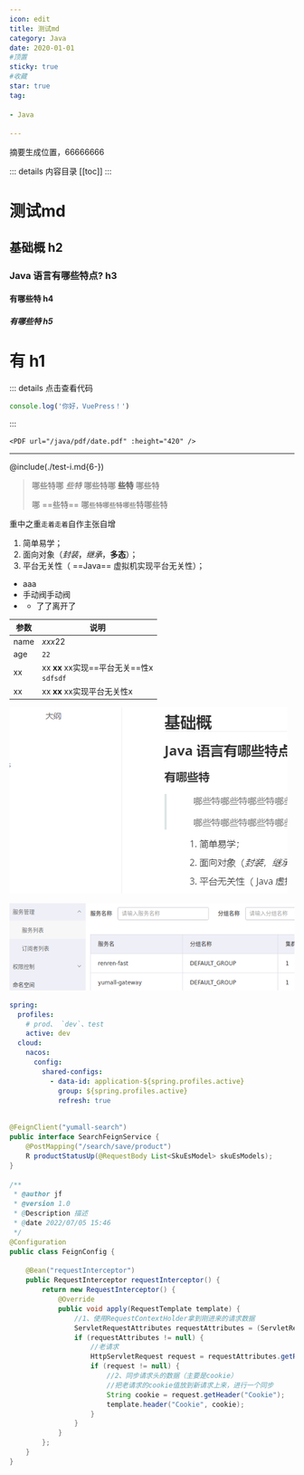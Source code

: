 ```yaml
---
icon: edit
title: 测试md
category: Java
date: 2020-01-01
#顶置
sticky: true
#收藏
star: true
tag:

- Java

---
```


摘要生成位置，66666666

<!-- more -->

::: details 内容目录
[[toc]]
:::

# 测试md

## 基础概 h2

### Java 语言有哪些特点? h3

#### 有哪些特 h4

##### 有哪些特 h5

# 有 h1

::: details 点击查看代码

```js
console.log('你好，VuePress！')
```

:::

```text
<PDF url="/java/pdf/date.pdf" :height="420" />
```

<PDF url="https://topjfk.oss-cn-chengdu.aliyuncs.com/docker/01.为什么要学习.pdf" />

------


@include(./test-i.md{6-})


> 哪些特哪 *些特* 哪些特哪 **些特** 哪些特
>
> 哪 ==些特== 哪`些特哪些特哪些`特哪些特

重中之重`走着走着`自作主张自增

1. 简单易学；
2. 面向对象（*封装*，*继承*，**多态**）；
3. 平台无关性（ ==Java== 虚拟机实现平台无关性）；

- aaa
- 手动阀手动阀
-
    - 了了离开了

| 参数   | 说明                                               |
|------|--------------------------------------------------|
| name | *xxx*22                                          |
| age  | `22`                                             |
| xx   | xx **xx** xx实现==平台无关==性x<br/><code>sdfsdf</code> |
| xx   | xx **xx** xx实现平台无关性x                             |

![](./test.assets/true-image-20220707221104478.png)

![](./spring-cloud-alibaba-note-basis.assets/true-image-20210601002120191.png)

```yaml
spring:
  profiles:
    # prod、 `dev`、test
    active: dev
  cloud:
    nacos:
      config:
        shared-configs:
          - data-id: application-${spring.profiles.active}
            group: ${spring.profiles.active}
            refresh: true
```

```java

@FeignClient("yumall-search")
public interface SearchFeignService {
    @PostMapping("/search/save/product")
    R productStatusUp(@RequestBody List<SkuEsModel> skuEsModels);
}

/**
 * @author jf
 * @version 1.0
 * @Description 描述
 * @date 2022/07/05 15:46
 */
@Configuration
public class FeignConfig {

    @Bean("requestInterceptor")
    public RequestInterceptor requestInterceptor() {
        return new RequestInterceptor() {
            @Override
            public void apply(RequestTemplate template) {
                //1、使用RequestContextHolder拿到刚进来的请求数据
                ServletRequestAttributes requestAttributes = (ServletRequestAttributes) RequestContextHolder.getRequestAttributes();
                if (requestAttributes != null) {
                    //老请求
                    HttpServletRequest request = requestAttributes.getRequest();
                    if (request != null) {
                        //2、同步请求头的数据（主要是cookie）
                        //把老请求的cookie值放到新请求上来，进行一个同步
                        String cookie = request.getHeader("Cookie");
                        template.header("Cookie", cookie);
                    }
                }
            }
        };
    }
}

```
